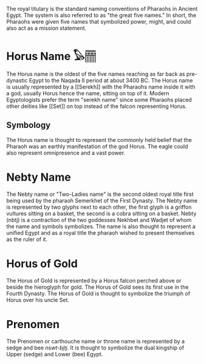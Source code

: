 The royal titulary is the standard naming conventions of Pharaohs in Ancient Egypt. The system is also referred to as "the great five names." In short, the Pharaohs were given five names that symbolized power, might, and could also act as a mission statement.
# Horus Name **𓅃𓊁**
The Horus name is the oldest of the five names reaching as far back as pre-dynastic Egypt to the Naqada II period at about 3400 BC. The Horus name is usually represented by a [[Serekh]] with the Pharaohs name inside it with a god, usually Horus hence the name, sitting on top of it. Modern Egyptologists prefer the term "serekh name" since some Pharaohs placed other deities like [[Set]] on top instead of the falcon representing Horus.
## Symbology
The Horus name is thought to represent the commonly held belief that the Pharaoh was an earthly manifestation of the god Horus. The eagle could also represent omnipresence and a vast power.

# Nebty Name 
The Nebty name or "Two-Ladies name" is the second oldest royal title first being used by the pharaoh Semerkhet of the First Dynasty. The Nebty name is represented by two glyphs next to each other, the first glyph is a griffon vultures sitting on a basket, the second is a cobra sitting on a basket. Nebty (nbtj) is a contraction of the two goddesses Nekhbet and Wadjet of whom the name and symbols symbolizes. The name is also thought to represent a unified Egypt and as a royal title the pharaoh wished to present themselves as the ruler of it.

# Horus of Gold
The Horus of Gold is represented by a Horus falcon perched above or beside the hieroglyph for gold. The Horus of Gold sees its first use in the Fourth Dynasty. The Horus of Gold is thought to symbolize the triumph of Horus over his uncle Set.

# Prenomen
The Prenomen or carthouche name or throne name is represented by a sedge and bee *nswt-bjtj*. It is thought to symbolize the dual kingship of Upper (sedge) and Lower (bee) Egypt.